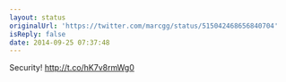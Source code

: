 ```yaml
---
layout: status
originalUrl: 'https://twitter.com/marcgg/status/515042468656840704'
isReply: false
date: 2014-09-25 07:37:48
---
```


Security! http://t.co/hK7v8rmWg0
